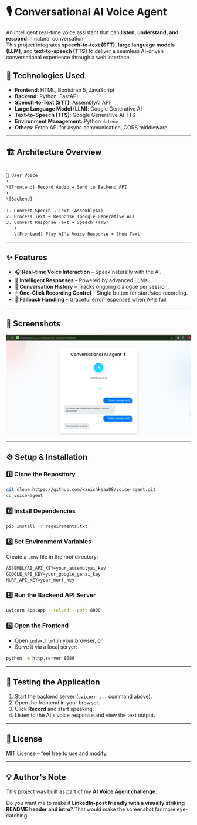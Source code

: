 # 🎙 Conversational AI Voice Agent

An intelligent real-time voice assistant that can **listen, understand, and respond** in natural conversation.  
This project integrates **speech-to-text (STT)**, **large language models (LLM)**, and **text-to-speech (TTS)** to deliver a seamless AI-driven conversational experience through a web interface.

## 🚀 Technologies Used

- **Frontend**: HTML, Bootstrap 5, JavaScript
- **Backend**: Python, FastAPI
- **Speech-to-Text (STT)**: AssemblyAI API
- **Large Language Model (LLM)**: Google Generative AI
- **Text-to-Speech (TTS)**: Google Generative AI TTS
- **Environment Management**: Python `dotenv`
- **Others**: Fetch API for async communication, CORS middleware

---

## 🏗 Architecture Overview

```

🎤 User Voice
⬇
\[Frontend] Record Audio → Send to Backend API
⬇
\[Backend]

1. Convert Speech → Text (AssemblyAI)
2. Process Text → Response (Google Generative AI)
3. Convert Response Text → Speech (TTS)
   ⬇
   \[Frontend] Play AI's Voice Response + Show Text

```

---

## ✨ Features

- 🎧 **Real-time Voice Interaction** – Speak naturally with the AI.
- 🧠 **Intelligent Responses** – Powered by advanced LLMs.
- 📜 **Conversation History** – Tracks ongoing dialogue per session.
- 🖱 **One-Click Recording Control** – Single button for start/stop recording.
- 💬 **Fallback Handling** – Graceful error responses when APIs fail.

---

## 📸 Screenshots

![App Screenshot](screenshots/day12.png)

---

## ⚙️ Setup & Installation

### 1️⃣ Clone the Repository

```bash
git clone https://github.com/kanishkaaa08/voice-agent.git
cd voice-agent
```

### 2️⃣ Install Dependencies

```bash
pip install -r requirements.txt
```

### 3️⃣ Set Environment Variables

Create a `.env` file in the root directory:

```
ASSEMBLYAI_API_KEY=your_assemblyai_key
GOOGLE_API_KEY=your_google_genai_key
MURF_API_KEY=your_murf_key

```

### 4️⃣ Run the Backend API Server

```bash
uvicorn app:app --reload --port 8000
```

### 5️⃣ Open the Frontend

- Open `index.html` in your browser, or
- Serve it via a local server:

```bash
python -m http.server 8080
```

---

## 🧪 Testing the Application

1. Start the backend server (`uvicorn ...` command above).
2. Open the frontend in your browser.
3. Click **Record** and start speaking.
4. Listen to the AI's voice response and view the text output.

---

## 📄 License

MIT License – feel free to use and modify.

---

## 💡 Author's Note

This project was built as part of my **AI Voice Agent challenge**.

Do you want me to make it **LinkedIn-post friendly with a visually striking README header and intro**? That would make the screenshot far more eye-catching.
```
